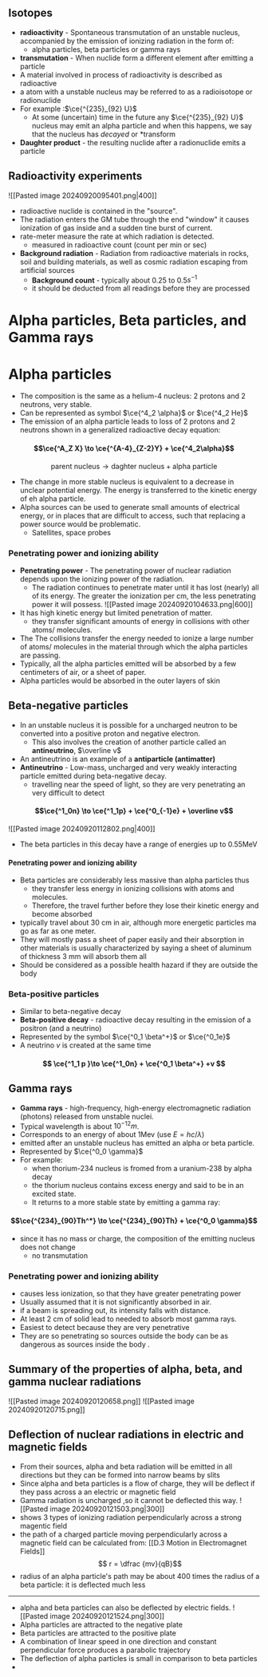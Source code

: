 ## Isotopes 
- **radioactivity** - Spontaneous transmutation of an unstable nucleus, accompanied by the emission of ionizing radiation in the form of:
	- alpha particles, beta particles or gamma rays
- **transmutation** - When nuclide form a different element after emitting a particle
- A material involved in process of radioactivity is described as radioactive
- a atom with a unstable nucleus may be referred to as a radioisotope or radionuclide
- For example :$\ce{^{235}_{92} U}$
	- At some (uncertain) time in the future any $\ce{^{235}_{92} U}$ nucleus may emit an alpha particle and when this happens, we say that the nucleus has *decayed* or *transform
- **Daughter product** - the resulting nuclide after a radionuclide emits a particle
## Radioactivity experiments
![[Pasted image 20240920095401.png|400]]
- radioactive nuclide is contained in the "source". 
- The radiation enters the GM tube through the end "window" it causes ionization of gas inside and a sudden tine burst of current. 
- rate-meter measure the rate at which radiation is detected. 
	- measured in radioactive count (count per min or sec)
- **Background radiation** - Radiation from radioactive materials in rocks, soil and building materials, as well as cosmic radiation escaping from artificial sources
	- **Background count** - typically about 0.25 to 0.5$s^{-1}$
	- it should be deducted from all readings before they are processed
# Alpha particles, Beta particles, and Gamma rays 
# Alpha particles 
- The composition is the same as a helium-4 nucleus: 2 protons and 2 neutrons, very stable.
- Can be represented as symbol $\ce{^4_2 \alpha}$ or $\ce{^4_2 He}$
- The emission of an alpha particle leads to loss of 2 protons and 2 neutrons shown in a generalized radioactive decay equation:
#### $$\ce{^A_Z X} \to \ce{^{A-4}_{Z-2}Y} + \ce{^4_2\alpha}$$
$$ \text{parent nucleus} \to \text{daghter nucleus} + \text{alpha particle}$$
- The change in more stable nucleus is equivalent to a decrease in unclear potential energy.  The energy is transferred to the kinetic energy of eh alpha particle. 
- Alpha sources can be used to generate small amounts of electrical energy, or in places that are difficult to access, such that replacing a power source would be problematic. 
	- Satellites, space probes
### Penetrating power and ionizing ability
- **Penetrating power** - The penetrating power of nuclear radiation depends upon the ionizing power of the radiation. 
	- The radiation continues to penetrate mater until it has lost (nearly) all of its energy. The greater the ionization per cm, the less penetrating power it will possess. 
![[Pasted image 20240920104633.png|600]]
- It has high kinetic energy but limited penetration of matter. 
	- they transfer significant amounts of energy in collisions with other atoms/ molecules. 
- The The collisions transfer the energy needed to ionize a large number of atoms/ molecules in the material through which the alpha particles are passing. 
- Typically, all the alpha particles emitted will be absorbed by a few centimeters of air, or a sheet of paper. 
- Alpha particles would be absorbed in the outer layers of skin 
## Beta-negative particles
- In an unstable nucleus it is possible for a uncharged neutron to be converted into a positive proton and negative electron. 
	- This also involves the creation of another particle called an **antineutrino**, $\overline v$
- An antineutrino is an example of a **antiparticle (antimatter)**
- **Antineutrino** - Low-mass, uncharged and very weakly interacting particle emitted during beta-negative decay. 
	- travelling near the speed of light, so they are very penetrating an very difficult to detect
#### $$\ce{^1_0n} \to \ce{^1_1p} + \ce{^0_{-1}e} + \overline v$$
![[Pasted image 20240920112802.png|400]]

- The beta particles in this decay have a range of energies up to 0.55MeV
#### Penetrating power and ionizing ability 
- Beta particles are considerably less massive than alpha particles thus
	- they transfer less energy in ionizing collisions with atoms and molecules. 
	- Therefore, the travel further before they lose their kinetic energy and become absorbed
- typically travel about 30 cm in air, although more energetic particles ma go as far as one meter.
- They will mostly pass a sheet of paper easily and their absorption in other materials is usually characterized by saying a sheet of aluminum of thickness 3 mm will absorb them all 
- Should be considered as a possible health hazard if they are outside the body
### Beta-positive particles
- Similar to beta-negative decay 
- **Beta-positive decay** - radioactive decay resulting in the emission of a positron (and a neutrino)
- Represented by the symbol $\ce{^0_1 \beta^+}$ or $\ce{^0_1e}$
- A neutrino $v$ is created at the same time
#### $$ \ce{^1_1 p }\to \ce{^1_0n} + \ce{^0_1 \beta^+} +v $$
## Gamma rays 
- **Gamma rays** - high-frequency, high-energy electromagnetic radiation (photons) released from unstable nuclei. 
- Typical wavelength is about $10^{-12}m$. 
- Corresponds to an energy of about 1Mev (use $E = hc/\lambda$)
- emitted after an unstable nucleus has emitted an alpha or beta particle.
- Represented by $\ce{^0_0 \gamma}$
- For example:
	- when thorium-234 nucleus is fromed from a uranium-238 by alpha decay
	- the thorium nucleus contains excess energy and said to be in an excited state. 
	- It returns to a more stable state by emitting a gamma ray:
#### $$\ce{^{234}_{90}Th^*} \to \ce{^{234}_{90}Th} + \ce{^0_0 \gamma}$$
- since it has no mass or charge, the composition of the emitting nucleus does not change
	- no transmutation
### Penetrating power and ionizing ability
- causes less ionization, so that they have greater penetrating power
- Usually assumed that it is not significantly absorbed in air.
- if a beam is spreading out, its intensity falls with distance.
- At least 2 cm of solid lead to needed to absorb most gamma rays. 
- Easiest to detect because they are very penetrative
- They are so penetrating so sources outside the body can be as dangerous as sources inside the body . 
## Summary of the properties of alpha, beta, and gamma nuclear radiations
![[Pasted image 20240920120658.png]]
![[Pasted image 20240920120715.png]]
## Deflection of nuclear radiations in electric and magnetic fields
- From their sources, alpha and beta radiation will be emitted in all directions but they can be formed into narrow beams by slits
- Since alpha and beta particles is a flow of charge, they will be deflect if they pass across a an electric or magnetic field 
- Gamma radiation is uncharged ,so it cannot be deflected this way.
![[Pasted image 20240920121503.png|300]]
- shows 3 types of ionizing radiation perpendicularly across a strong magentic field
- the path of a charged particle moving perpendicularly across a magnetic field can be calculated from: [[D.3 Motion in Electromagnet Fields]]
$$ r = \dfrac {mv}{qB}$$
- radius of an alpha particle's path may be about 400 times the radius of a beta particle: it is deflected much less
---
- alpha and beta particles can also be deflected by electric fields. 
![[Pasted image 20240920121524.png|300]]
- Alpha particles are attracted to the negative plate
- Beta particles are attracted to the positive plate
- A combination of linear speed in one direction and constant perpendicular force produces a parabolic trajectory 
- The deflection of alpha particles is small in comparison to beta particles
- 